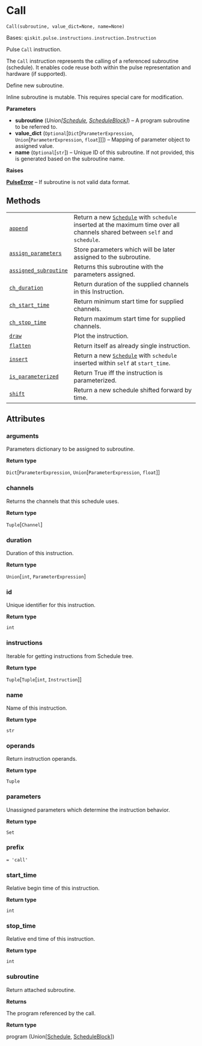 # Call

<span id="undefined" />

`Call(subroutine, value_dict=None, name=None)`

Bases: `qiskit.pulse.instructions.instruction.Instruction`

Pulse `Call` instruction.

The `Call` instruction represents the calling of a referenced subroutine (schedule). It enables code reuse both within the pulse representation and hardware (if supported).

Define new subroutine.

<Admonition title="Note" type="note">
  Inline subroutine is mutable. This requires special care for modification.
</Admonition>

**Parameters**

*   **subroutine** (*Union\[*[*Schedule*](qiskit.pulse.Schedule#qiskit.pulse.Schedule "qiskit.pulse.Schedule")*,* [*ScheduleBlock*](qiskit.pulse.ScheduleBlock#qiskit.pulse.ScheduleBlock "qiskit.pulse.ScheduleBlock")*]*) – A program subroutine to be referred to.
*   **value\_dict** (`Optional`\[`Dict`\[`ParameterExpression`, `Union`\[`ParameterExpression`, `float`]]]) – Mapping of parameter object to assigned value.
*   **name** (`Optional`\[`str`]) – Unique ID of this subroutine. If not provided, this is generated based on the subroutine name.

**Raises**

[**PulseError**](qiskit.pulse.PulseError#qiskit.pulse.PulseError "qiskit.pulse.PulseError") – If subroutine is not valid data format.

## Methods

|                                                                                                                                                                                     |                                                                                                                                                                                                     |
| ----------------------------------------------------------------------------------------------------------------------------------------------------------------------------------- | --------------------------------------------------------------------------------------------------------------------------------------------------------------------------------------------------- |
| [`append`](qiskit.pulse.instructions.Call.append#qiskit.pulse.instructions.Call.append "qiskit.pulse.instructions.Call.append")                                                     | Return a new [`Schedule`](qiskit.pulse.Schedule#qiskit.pulse.Schedule "qiskit.pulse.Schedule") with `schedule` inserted at the maximum time over all channels shared between `self` and `schedule`. |
| [`assign_parameters`](qiskit.pulse.instructions.Call.assign_parameters#qiskit.pulse.instructions.Call.assign_parameters "qiskit.pulse.instructions.Call.assign_parameters")         | Store parameters which will be later assigned to the subroutine.                                                                                                                                    |
| [`assigned_subroutine`](qiskit.pulse.instructions.Call.assigned_subroutine#qiskit.pulse.instructions.Call.assigned_subroutine "qiskit.pulse.instructions.Call.assigned_subroutine") | Returns this subroutine with the parameters assigned.                                                                                                                                               |
| [`ch_duration`](qiskit.pulse.instructions.Call.ch_duration#qiskit.pulse.instructions.Call.ch_duration "qiskit.pulse.instructions.Call.ch_duration")                                 | Return duration of the supplied channels in this Instruction.                                                                                                                                       |
| [`ch_start_time`](qiskit.pulse.instructions.Call.ch_start_time#qiskit.pulse.instructions.Call.ch_start_time "qiskit.pulse.instructions.Call.ch_start_time")                         | Return minimum start time for supplied channels.                                                                                                                                                    |
| [`ch_stop_time`](qiskit.pulse.instructions.Call.ch_stop_time#qiskit.pulse.instructions.Call.ch_stop_time "qiskit.pulse.instructions.Call.ch_stop_time")                             | Return maximum start time for supplied channels.                                                                                                                                                    |
| [`draw`](qiskit.pulse.instructions.Call.draw#qiskit.pulse.instructions.Call.draw "qiskit.pulse.instructions.Call.draw")                                                             | Plot the instruction.                                                                                                                                                                               |
| [`flatten`](qiskit.pulse.instructions.Call.flatten#qiskit.pulse.instructions.Call.flatten "qiskit.pulse.instructions.Call.flatten")                                                 | Return itself as already single instruction.                                                                                                                                                        |
| [`insert`](qiskit.pulse.instructions.Call.insert#qiskit.pulse.instructions.Call.insert "qiskit.pulse.instructions.Call.insert")                                                     | Return a new [`Schedule`](qiskit.pulse.Schedule#qiskit.pulse.Schedule "qiskit.pulse.Schedule") with `schedule` inserted within `self` at `start_time`.                                              |
| [`is_parameterized`](qiskit.pulse.instructions.Call.is_parameterized#qiskit.pulse.instructions.Call.is_parameterized "qiskit.pulse.instructions.Call.is_parameterized")             | Return True iff the instruction is parameterized.                                                                                                                                                   |
| [`shift`](qiskit.pulse.instructions.Call.shift#qiskit.pulse.instructions.Call.shift "qiskit.pulse.instructions.Call.shift")                                                         | Return a new schedule shifted forward by time.                                                                                                                                                      |

## Attributes

<span id="undefined" />

### arguments

Parameters dictionary to be assigned to subroutine.

**Return type**

`Dict`\[`ParameterExpression`, `Union`\[`ParameterExpression`, `float`]]

<span id="undefined" />

### channels

Returns the channels that this schedule uses.

**Return type**

`Tuple`\[`Channel`]

<span id="undefined" />

### duration

Duration of this instruction.

**Return type**

`Union`\[`int`, `ParameterExpression`]

<span id="undefined" />

### id

Unique identifier for this instruction.

**Return type**

`int`

<span id="undefined" />

### instructions

Iterable for getting instructions from Schedule tree.

**Return type**

`Tuple`\[`Tuple`\[`int`, `Instruction`]]

<span id="undefined" />

### name

Name of this instruction.

**Return type**

`str`

<span id="undefined" />

### operands

Return instruction operands.

**Return type**

`Tuple`

<span id="undefined" />

### parameters

Unassigned parameters which determine the instruction behavior.

**Return type**

`Set`

<span id="undefined" />

### prefix

`= 'call'`

<span id="undefined" />

### start\_time

Relative begin time of this instruction.

**Return type**

`int`

<span id="undefined" />

### stop\_time

Relative end time of this instruction.

**Return type**

`int`

<span id="undefined" />

### subroutine

Return attached subroutine.

**Returns**

The program referenced by the call.

**Return type**

program (Union\[[Schedule](qiskit.pulse.Schedule#qiskit.pulse.Schedule "qiskit.pulse.Schedule"), [ScheduleBlock](qiskit.pulse.ScheduleBlock#qiskit.pulse.ScheduleBlock "qiskit.pulse.ScheduleBlock")])
